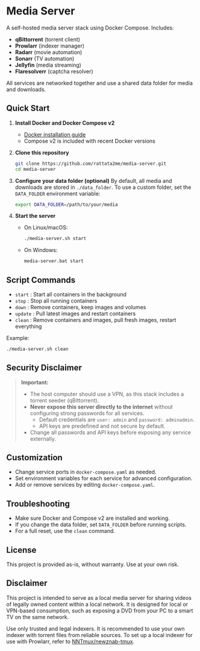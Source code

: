 # Media Server

A self-hosted media server stack using Docker Compose. Includes:
- **qBittorrent** (torrent client)
- **Prowlarr** (indexer manager)
- **Radarr** (movie automation)
- **Sonarr** (TV automation)
- **Jellyfin** (media streaming)
- **Flaresolverr** (captcha resolver)

All services are networked together and use a shared data folder for media and downloads.

## Quick Start

1. **Install Docker and Docker Compose v2**
	- [Docker installation guide](https://docs.docker.com/get-docker/)
	- Compose v2 is included with recent Docker versions

2. **Clone this repository**
	```sh
	git clone https://github.com/rattata2me/media-server.git
	cd media-server
	```

3. **Configure your data folder (optional)**
	By default, all media and downloads are stored in `./data_folder`.
	To use a custom folder, set the `DATA_FOLDER` environment variable:
	```sh
	export DATA_FOLDER=/path/to/your/media
	```

4. **Start the server**
	- On Linux/macOS:
	  ```sh
	  ./media-server.sh start
	  ```
	- On Windows:
	  ```bat
	  media-server.bat start
	  ```

## Script Commands

- `start`   : Start all containers in the background
- `stop`    : Stop all running containers
- `down`    : Remove containers, keep images and volumes
- `update`  : Pull latest images and restart containers
- `clean`   : Remove containers and images, pull fresh images, restart everything

Example:
```sh
./media-server.sh clean
```

## Security Disclaimer

> **Important:**
> - The host computer should use a VPN, as this stack includes a torrent seeder (qBittorrent).
> - **Never expose this server directly to the internet** without configuring strong passwords for all services.
>   - Default credentials are `user: admin` and `password: adminadmin`.
>   - API keys are predefined and not secure by default.
> - Change all passwords and API keys before exposing any service externally.

## Customization

- Change service ports in `docker-compose.yaml` as needed.
- Set environment variables for each service for advanced configuration.
- Add or remove services by editing `docker-compose.yaml`.

## Troubleshooting

- Make sure Docker and Compose v2 are installed and working.
- If you change the data folder, set `DATA_FOLDER` before running scripts.
- For a full reset, use the `clean` command.

## License

This project is provided as-is, without warranty. Use at your own risk.

## Disclaimer

This project is intended to serve as a local media server for sharing videos of legally owned content within a local network. It is designed for local or VPN-based consumption, such as exposing a DVD from your PC to a smart TV on the same network.

Use only trusted and legal indexers. It is recommended to use your own indexer with torrent files from reliable sources. To set up a local indexer for use with Prowlarr, refer to [NNTmux/newznab-tmux](https://github.com/NNTmux/newznab-tmux).
